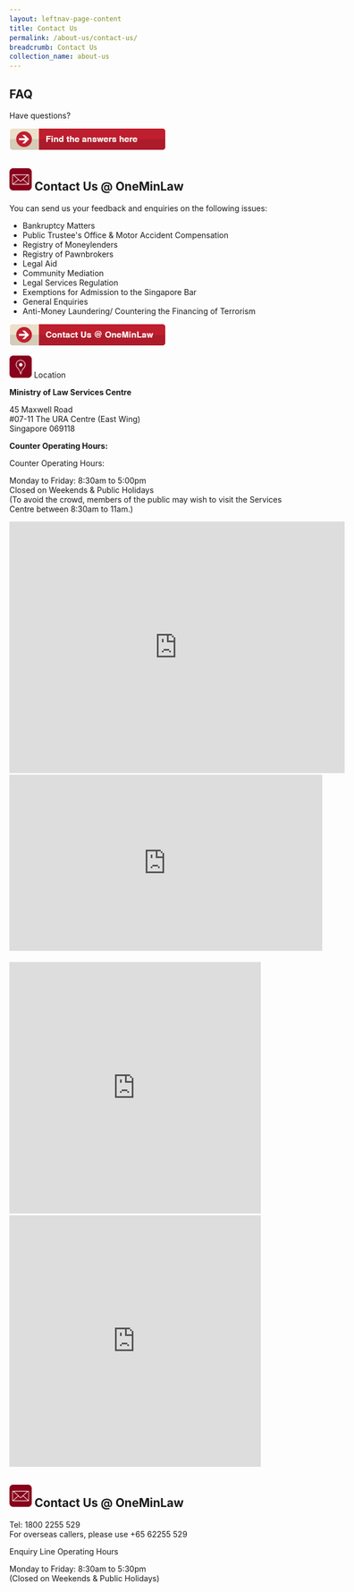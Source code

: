 ```yaml
---
layout: leftnav-page-content
title: Contact Us
permalink: /about-us/contact-us/
breadcrumb: Contact Us
collection_name: about-us
---
```


FAQ
---

Have questions?

<a href="https://va.ecitizen.gov.sg/cfp/customerPages/mlaw/explorefaq.aspx"><img src="/images/mlaw-faq.png"></a>

<img src="/images/enq.png" width="40" height="40"> Contact Us @ OneMinLaw
---

You can send us your feedback and enquiries on the following issues: 

* Bankruptcy Matters
* Public Trustee's Office & Motor Accident Compensation
* Registry of Moneylenders
* Registry of Pawnbrokers
* Legal Aid
* Community Mediation
* Legal Services Regulation
* Exemptions for Admission to the Singapore Bar
* General Enquiries
* Anti-Money Laundering/ Countering the Financing of Terrorism

<a href="https://www.mlaw.gov.sg/eservices/enquiry/"><img src="/images/mlaw-contactus.png"></a>

<img src="/images/loc.png" width="40" height="40"> Location

**Ministry of Law Services Centre**

45 Maxwell Road<br>
#07-11 The URA Centre (East Wing)<br>
Singapore 069118

**Counter Operating Hours:**

Counter Operating Hours:

Monday to Friday: 8:30am to 5:00pm<br>
Closed on Weekends & Public Holidays<br>
(To avoid the crowd, members of the public may wish to visit the Services Centre between 8:30am to 11am.)

<iframe src="https://www.google.com/maps/embed?pb=!1m18!1m12!1m3!1d3988.823061336999!2d103.84296491492545!3d1.2797883621526143!2m3!1f0!2f0!3f0!3m2!1i1024!2i768!4f13.1!3m3!1m2!1s0x31da190d5b1ca245%3A0xc33e99eb86f0cdb6!2sSingapore+City+Gallery!5e0!3m2!1sen!2sus!4v1562045948763!5m2!1sen!2sus" width="600" height="450" frameborder="0" style="border:0" allowfullscreen></iframe><br>


<div class="bp-youtube">
      <iframe width="560" height="315" src="https://www.youtube.com/embed/BBcR4KGDdL0" frameborder="0" allow="autoplay; encrypted-media" allowfullscreen></iframe>
</div><br>


<iframe src="https://tools.onemap.sg/minimap/minimap.html?mWidth=440&mHeight=445&latLng=1.28011512900538,103.845666409192&zoomLevl=17&iwt=" height=450px width=450px scrolling='no' frameborder='0' allowfullscreen='allowfullscreen'></iframe><br>


<iframe src='https://tools.onemap.sg/minimap/minimap.html?mWidth=440&mHeight=445&latLng=1.28011512900538,103.845666409192&zoomLevl=17&iwt=<b>Please enter your Text in the Popup Creator.</b><br><img width="60px" height="60px" src="https://docs.onemap.sg/images/logo.png"><br><br><a href="https://www.onemap.sg/" target="_blank">New OneMap</a>&popupWidth=200&popupHeight=500&includePopup=true&onloadPopup=false&design=original' height=450px width=450px scrolling='no' frameborder='0' allowfullscreen='allowfullscreen'></iframe>


<img src="/images/enq.png" width="40" height="40"> Contact Us @ OneMinLaw
---

Tel: 1800 2255 529<br>
For overseas callers, please use +65 62255 529

Enquiry Line Operating Hours

Monday to Friday: 8:30am to 5:30pm<br>
(Closed on Weekends & Public Holidays)
